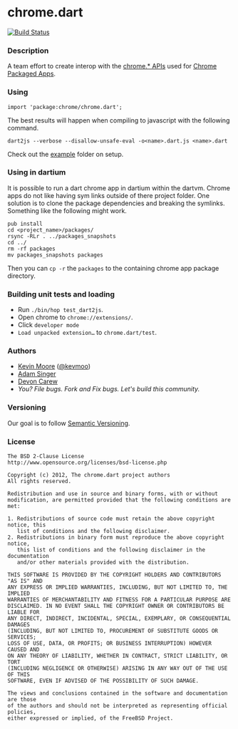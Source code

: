 # chrome.dart

[![Build Status](https://drone.io/github.com/dart-gde/chrome.dart/status.png)](https://drone.io/github.com/dart-gde/chrome.dart/latest)

### Description

A team effort to create interop with the [chrome.* APIs](http://developer.chrome.com/trunk/apps/api_index.html) used for [Chrome Packaged Apps](http://developer.chrome.com/trunk/apps/about_apps.html).

### Using

```
import 'package:chrome/chrome.dart';
```

The best results will happen when compiling to javascript with the following command. 

```
dart2js --verbose --disallow-unsafe-eval -o<name>.dart.js <name>.dart
```

Check out the [example](example) folder on setup. 

### Using in dartium

It is possible to run a dart chrome app in dartium within the dartvm. Chrome apps do not like having sym links outside of there project folder. One solution is to clone the package dependencies and breaking the symlinks. Something like the following might work.

```
pub install
cd <project_name>/packages/
rsync -RLr . ../packages_snapshots
cd ../
rm -rf packages
mv packages_snapshots packages
```

Then you can `cp -r` the `packages` to the containing chrome app package directory. 

### Building unit tests and loading

* Run `./bin/hop test_dart2js`. 
* Open chrome to `chrome://extensions/`. 
* Click `developer mode`  
* `Load unpacked extension…` to `chrome.dart/test`.

### Authors

 * [Kevin Moore](https://github.com/kevmoo) ([@kevmoo](http://twitter.com/kevmoo))
 * [Adam Singer](http://goo.gl/v5xRS)
 * [Devon Carew](https://github.com/devoncarew)
 * _You? File bugs. Fork and Fix bugs. Let's build this community._

### Versioning

Our goal is to follow [Semantic Versioning](http://semver.org/).

### License

```
The BSD 2-Clause License
http://www.opensource.org/licenses/bsd-license.php

Copyright (c) 2012, The chrome.dart project authors
All rights reserved.

Redistribution and use in source and binary forms, with or without
modification, are permitted provided that the following conditions are met:

1. Redistributions of source code must retain the above copyright notice, this
   list of conditions and the following disclaimer.
2. Redistributions in binary form must reproduce the above copyright notice,
   this list of conditions and the following disclaimer in the documentation
   and/or other materials provided with the distribution.

THIS SOFTWARE IS PROVIDED BY THE COPYRIGHT HOLDERS AND CONTRIBUTORS "AS IS" AND
ANY EXPRESS OR IMPLIED WARRANTIES, INCLUDING, BUT NOT LIMITED TO, THE IMPLIED
WARRANTIES OF MERCHANTABILITY AND FITNESS FOR A PARTICULAR PURPOSE ARE
DISCLAIMED. IN NO EVENT SHALL THE COPYRIGHT OWNER OR CONTRIBUTORS BE LIABLE FOR
ANY DIRECT, INDIRECT, INCIDENTAL, SPECIAL, EXEMPLARY, OR CONSEQUENTIAL DAMAGES
(INCLUDING, BUT NOT LIMITED TO, PROCUREMENT OF SUBSTITUTE GOODS OR SERVICES;
LOSS OF USE, DATA, OR PROFITS; OR BUSINESS INTERRUPTION) HOWEVER CAUSED AND
ON ANY THEORY OF LIABILITY, WHETHER IN CONTRACT, STRICT LIABILITY, OR TORT
(INCLUDING NEGLIGENCE OR OTHERWISE) ARISING IN ANY WAY OUT OF THE USE OF THIS
SOFTWARE, EVEN IF ADVISED OF THE POSSIBILITY OF SUCH DAMAGE.

The views and conclusions contained in the software and documentation are those
of the authors and should not be interpreted as representing official policies,
either expressed or implied, of the FreeBSD Project.
```